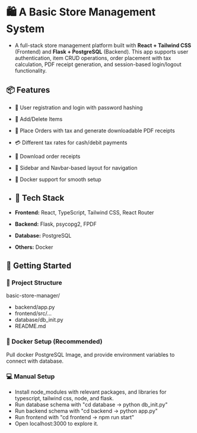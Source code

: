# 🛍️ A Basic Store Management System #
- A full-stack store management platform built with **React + Tailwind CSS** (Frontend) and **Flask + PostgreSQL** (Backend). This app supports user authentication, item CRUD operations, order placement with tax calculation, PDF receipt generation, and session-based login/logout functionality.

## 📦 Features
- 🔐 User registration and login with password hashing
- 🛒 Add/Delete Items
- 🧾 Place Orders with tax and generate downloadable PDF receipts
- 💳 Different tax rates for cash/debit payments
- 📁 Download order receipts
- 🧭 Sidebar and Navbar-based layout for navigation
- 🐳 Docker support for smooth setup

- ## 🧰 Tech Stack
- **Frontend:** React, TypeScript, Tailwind CSS, React Router
- **Backend:** Flask, psycopg2, FPDF
- **Database:** PostgreSQL
- **Others:** Docker

## 🚀 Getting Started

### 📁 Project Structure
basic-store-manager/
- backend/app.py
- frontend/src/...
- database/db_init.py
- README.md

### 🐳 Docker Setup (Recommended)
Pull docker PostgreSQL Image, and provide environment variables to connect with database.

### 💻 Manual Setup
- Install node_modules with relevant packages, and libraries for typescript, tailwind css, node, and flask.
- Run database schema with "cd database -> python db_init.py"
- Run backend schema with "cd backend -> python app.py"
- Run frontend with "cd frontend -> npm run start"
- Open localhost:3000 to explore it.
